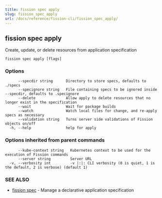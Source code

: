 ```yaml
---
title: fission spec apply
slug: fission_spec_apply
url: /docs/reference/fission-cli/fission_spec_apply/
---
```

## fission spec apply

Create, update, or delete resources from application specification

```
fission spec apply [flags]
```

### Options

```
      --specdir string      Directory to store specs, defaults to ./specs
      --specignore string   File containing specs to be ignored inside --specdir, defaults to .specignore
      --delete              Allow apply to delete resources that no longer exist in the specification
      --wait                Wait for package builds
      --watch               Watch local files for change, and re-apply specs as necessary
      --validation string   Turns server side validations of Fission objects on/off
  -h, --help                help for apply
```

### Options inherited from parent commands

```
      --kube-context string   Kubernetes context to be used for the execution of Fission commands
      --server string         Server URL
  -v, --verbosity int         -v |:|: CLI verbosity (0 is quiet, 1 is the default, 2 is verbose) (default 1)
```

### SEE ALSO

* [fission spec](/docs/reference/fission-cli/fission_spec/)	 - Manage a declarative application specification

